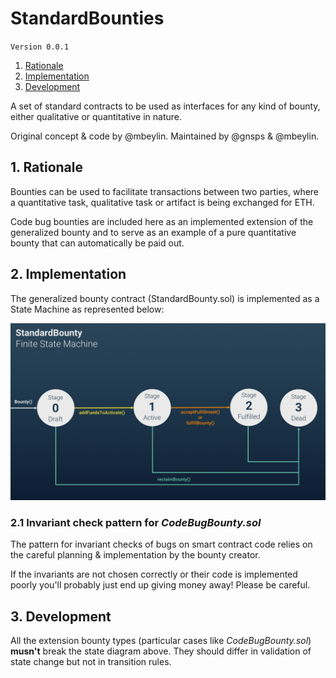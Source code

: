 # StandardBounties

`Version 0.0.1`

1. [Rationale](#1-rationale)
2. [Implementation](#2-implementation)
3. [Development](#3-development)

A set of standard contracts to be used as interfaces for any kind of bounty, either qualitative or quantitative in nature.

Original concept & code by @mbeylin. Maintained by @gnsps & @mbeylin.

## 1. Rationale

Bounties can be used to facilitate transactions between two parties, where a quantitative task, qualitative task or artifact is being exchanged for ETH.

Code bug bounties are included here as an implemented extension of the generalized bounty and to serve as an example of a pure quantitative bounty that can automatically be paid out.

## 2. Implementation

The generalized bounty contract (StandardBounty.sol) is implemented as a State Machine as represented below:

![Bounties State Machine](/standardbountyfsm.png?raw=true "StandardBounty Finite State Machine")

### 2.1 Invariant check pattern for _CodeBugBounty.sol_

The pattern for invariant checks of bugs on smart contract code relies on the careful planning & implementation by the bounty creator.

If the invariants are not chosen correctly or their code is implemented poorly you'll probably just end up giving money away! Please be careful.

## 3. Development

All the extension bounty types (particular cases like _CodeBugBounty.sol_) **musn't** break the state diagram above. They should differ in validation of state change but not in transition rules.






